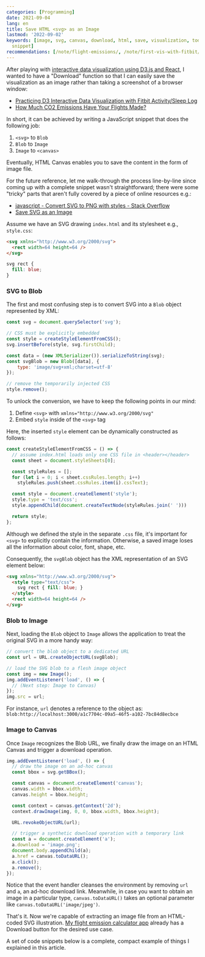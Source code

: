 ```yaml
---
categories: [Programming]
date: 2021-09-04
lang: en
title: Save HTML <svg> as an Image
lastmod: '2022-09-02'
keywords: [image, svg, canvas, download, html, save, visualization, todataurl, blob,
  snippet]
recommendations: [/note/flight-emissions/, /note/first-vis-with-fitbit/, /note/datavis-2020/]
---
```


After playing with [interactive data visualization using D3.js and React](/note/datavis-2020/), I wanted to have a "Download" function so that I can easily save the visualization as an image rather than taking a screenshot of a browser window:

- [Practicing D3 Interactive Data Visualization with Fitbit Activity/Sleep Log](/note/first-vis-with-fitbit/)
- [How Much CO2 Emissions Have Your Flights Made?](/note/flight-emissions/)

In short, it can be achieved by writing a JavaScript snippet that does the following job:

1. `<svg>` to `Blob`
2. `Blob` to `Image`
3. `Image` to `<canvas>`

Eventually, HTML Canvas enables you to save the content in the form of image file. 

For the future reference, let me walk-through the process line-by-line since coming up with a complete snippet wasn't straightforward; there were some "tricky" parts that aren't fully covered by a piece of online resources e.g.:

- [javascript - Convert SVG to PNG with styles - Stack Overflow](https://stackoverflow.com/questions/49666196/convert-svg-to-png-with-styles)
- [Save SVG as an Image](http://techslides.com/save-svg-as-an-image)

Assume we have an SVG drawing `index.html` and its stylesheet e.g., `style.css`:

```html
<svg xmlns="http://www.w3.org/2000/svg">
  <rect width=64 height=64 />
</svg>
```

```css
svg rect {
  fill: blue;
}
```

### SVG to Blob

The first and most confusing step is to convert SVG into a `Blob` object represented by XML:

```js
const svg = document.querySelector('svg');

// CSS must be explicitly embedded
const style = createStyleElementFromCSS();
svg.insertBefore(style, svg.firstChild);

const data = (new XMLSerializer()).serializeToString(svg);
const svgBlob = new Blob([data], {
    type: 'image/svg+xml;charset=utf-8'
});

// remove the temporarily injected CSS
style.remove();
```

To unlock the conversion, we have to keep the following points in our mind:

1. Define `<svg>` with `xmlns="http://www.w3.org/2000/svg"`
2. Embed `style` inside of the `<svg>` tag

Here, the inserted `style` element can be dynamically constructed as follows:

```js
const createStyleElementFromCSS = () => {
  // assume index.html loads only one CSS file in <header></header>
  const sheet = document.styleSheets[0];

  const styleRules = [];
  for (let i = 0; i < sheet.cssRules.length; i++)
    styleRules.push(sheet.cssRules.item(i).cssText);

  const style = document.createElement('style');
  style.type = 'text/css';
  style.appendChild(document.createTextNode(styleRules.join(' ')))

  return style;
};
```

Although we defined the style in the separate `.css` file, it's important for `<svg>` to explicitly contain the information. Otherwise, a saved image loses all the information about color, font, shape, etc. 

Consequently, the `svgBlob` object has the XML representation of an SVG element below:

```html
<svg xmlns="http://www.w3.org/2000/svg">
  <style type="text/css">
    svg rect { fill: blue; }
  </style>
  <rect width=64 height=64 />
</svg>
```

### Blob to Image

Next, loading the `Blob` object to `Image` allows the application to treat the original SVG in a more handy way:

```js
// convert the blob object to a dedicated URL
const url = URL.createObjectURL(svgBlob);

// load the SVG blob to a flesh image object
const img = new Image();
img.addEventListener('load', () => {
  // (Next step: Image to Canvas)
});
img.src = url;
```

For instance, `url` denotes a reference to the object as: `blob:http://localhost:3000/a1c7704c-09a5-46f5-a102-7bc84d8ecbce`

### Image to Canvas

Once `Image` recognizes the Blob URL, we finally draw the image on an HTML Canvas and trigger a download operation.

```js
img.addEventListener('load', () => {
  // draw the image on an ad-hoc canvas
  const bbox = svg.getBBox();

  const canvas = document.createElement('canvas');
  canvas.width = bbox.width;
  canvas.height = bbox.height;

  const context = canvas.getContext('2d');
  context.drawImage(img, 0, 0, bbox.width, bbox.height);

  URL.revokeObjectURL(url);

  // trigger a synthetic download operation with a temporary link
  const a = document.createElement('a');
  a.download = 'image.png';
  document.body.appendChild(a);
  a.href = canvas.toDataURL();
  a.click();
  a.remove();
});
```

Notice that the event handler cleanses the environment by removing `url` and `a`, an ad-hoc download link. Meanwhile, in case you want to obtain an image in a particular type, `canvas.toDataURL()` takes an optional parameter like `canvas.toDataURL('image/jpeg')`. 

That's it. Now we're capable of extracting an image file from an HTML-coded SVG illustration. [My flight emission calculator app](https://takuti.github.io/flight-emissions/) already has a Download button for the desired use case. 

A set of code snippets below is a complete, compact example of things I explained in this article.

<script async src="//jsfiddle.net/zvma7oLt/3/embed/html,css,js/"></script>